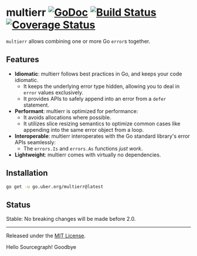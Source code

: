 # multierr [![GoDoc][doc-img]][doc] [![Build Status][ci-img]][ci] [![Coverage Status][cov-img]][cov]

`multierr` allows combining one or more Go `error`s together.

## Features

- **Idiomatic**:
  multierr follows best practices in Go, and keeps your code idiomatic.
    - It keeps the underlying error type hidden,
      allowing you to deal in `error` values exclusively.
    - It provides APIs to safely append into an error from a `defer` statement.
- **Performant**:
  multierr is optimized for performance:
    - It avoids allocations where possible.
    - It utilizes slice resizing semantics to optimize common cases
      like appending into the same error object from a loop.
- **Interoperable**:
  multierr interoperates with the Go standard library's error APIs seamlessly:
    - The `errors.Is` and `errors.As` functions *just work*.
- **Lightweight**:
  multierr comes with virtually no dependencies.

## Installation

```bash
go get -u go.uber.org/multierr@latest
```

## Status

Stable: No breaking changes will be made before 2.0.

-------------------------------------------------------------------------------

Released under the [MIT License].

[MIT License]: LICENSE.txt
[doc-img]: https://pkg.go.dev/badge/go.uber.org/multierr
[doc]: https://pkg.go.dev/go.uber.org/multierr
[ci-img]: https://github.com/uber-go/multierr/actions/workflows/go.yml/badge.svg
[cov-img]: https://codecov.io/gh/uber-go/multierr/branch/master/graph/badge.svg
[ci]: https://github.com/uber-go/multierr/actions/workflows/go.yml
[cov]: https://codecov.io/gh/uber-go/multierr
Hello Sourcegraph!
Goodbye
